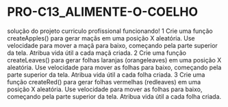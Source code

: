 # PRO-C13_ALIMENTE-O-COELHO
solução do projeto curriculo profissional funcionando!
1 Crie uma função createApples() para gerar maçãs em uma posição X aleatória. Use velocidade para mover a maçã para baixo, começando pela parte superior da tela. Atribua vida útil a cada maçã criada. 
2 Crie uma função createLeaves() para gerar folhas laranjas (orangeleaves) em uma posição X aleatória. Use velocidade para mover as folhas para baixo, começando pela parte superior da tela. Atribua vida útil a cada folha criada.
3 Crie uma função createRed() para gerar folhas vermelhas (redleaves) em uma posição X aleatória. Use velocidade para mover as folhas para baixo, começando pela parte superior da tela. Atribua vida útil a cada folha criada. 
